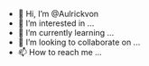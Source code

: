 - 👋 Hi, I’m @Aulrickvon
- 👀 I’m interested in ...
- 🌱 I’m currently learning ...
- 💞️ I’m looking to collaborate on ...
- 📫 How to reach me ...

<!---
Aulrickvon/Aulrickvon is a ✨ special ✨ repository because its `README.md` (this file) appears on your GitHub profile.
You can click the Preview link to take a look at your changes.
--->
